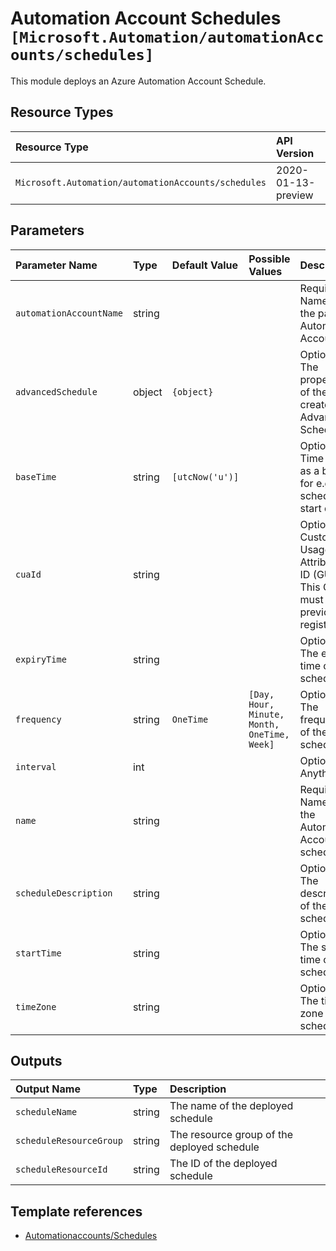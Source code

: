 # Automation Account Schedules `[Microsoft.Automation/automationAccounts/schedules]`

This module deploys an Azure Automation Account Schedule.

## Resource Types

| Resource Type                                       | API Version        |
| :-------------------------------------------------- | :----------------- |
| `Microsoft.Automation/automationAccounts/schedules` | 2020-01-13-preview |

## Parameters

| Parameter Name          | Type   | Default Value   | Possible Values                             | Description                                                                              |
| :---------------------- | :----- | :-------------- | :------------------------------------------ | :--------------------------------------------------------------------------------------- |
| `automationAccountName` | string |                 |                                             | Required. Name of the parent Automation Account.                                         |
| `advancedSchedule`      | object | `{object}`      |                                             | Optional. The properties of the create Advanced Schedule.                                |
| `baseTime`              | string | `[utcNow('u')]` |                                             | Optional. Time used as a basis for e.g. the schedule start date.                         |
| `cuaId`                 | string |                 |                                             | Optional. Customer Usage Attribution ID (GUID). This GUID must be previously registered. |
| `expiryTime`            | string |                 |                                             | Optional. The end time of the schedule.                                                  |
| `frequency`             | string | `OneTime`       | `[Day, Hour, Minute, Month, OneTime, Week]` | Optional. The frequency of the schedule.                                                 |
| `interval`              | int    |                 |                                             | Optional. Anything                                                                       |
| `name`                  | string |                 |                                             | Required. Name of the Automation Account schedule.                                       |
| `scheduleDescription`   | string |                 |                                             | Optional. The description of the schedule.                                               |
| `startTime`             | string |                 |                                             | Optional. The start time of the schedule.                                                |
| `timeZone`              | string |                 |                                             | Optional. The time zone of the schedule.                                                 |

## Outputs

| Output Name             | Type   | Description                                 |
| :---------------------- | :----- | :------------------------------------------ |
| `scheduleName`          | string | The name of the deployed schedule           |
| `scheduleResourceGroup` | string | The resource group of the deployed schedule |
| `scheduleResourceId`    | string | The ID of the deployed schedule             |

## Template references

- [Automationaccounts/Schedules](https://docs.microsoft.com/en-us/azure/templates/Microsoft.Automation/2020-01-13-preview/automationAccounts/schedules)
